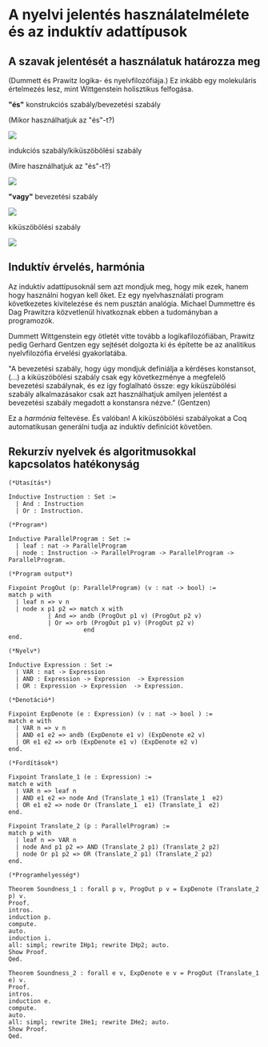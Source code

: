 # A nyelvi jelentés használatelmélete és az induktív adattípusok

## A szavak jelentését a használatuk határozza meg

(Dummett és Prawitz logika- és nyelvfilozófiája.) Ez inkább egy molekuláris értelmezés lesz, mint Wittgenstein holisztikus felfogása. 

**"és"** konstrukciós szabály/bevezetési szabály

(Mikor használhatjuk az "és"-t?)

<img src="https://render.githubusercontent.com/render/math?math=%5Cdfrac%7Bp_1%3AA%5Cquad%20p_2%3AB%7D%7B(p_1%2Cp_2)%3AA%5Cwedge%20B%7D">

indukciós szabály/kiküszöbölési szabály

(Mire használhatjuk az "és"-t?)

<img src="https://render.githubusercontent.com/render/math?math=%5Cdfrac%7B%5Cbegin%7Bmatrix%7D%20%26%20%5Bp_1%3AA%2Cp_2%3AB%5D%5C%5C%0A%26%20%5Cvdots%5C%5C%0Ap_3%3AA%5Cwedge%20B%20%26%20p_4%3AC%5Cend%7Bmatrix%7D%7D%7Bconj(p_i)%3AC%7D">

**"vagy"** bevezetési szabály

<img src="https://render.githubusercontent.com/render/math?math=%5Cdfrac%7Bp%3AA%7D%7B%0Ain_1%20p%3AA%5Cvee%20B%7D%5Cquad%20%5Cdfrac%7Bp%3AB%7D%7B%0Ain_2%20p%3AA%5Cvee%20B%7D">

kiküszöbölési szabály

<img src="https://render.githubusercontent.com/render/math?math=%5Cdfrac%7B%5Cbegin%7Bmatrix%7D%20%26%20%5Bp_1%3AA%5D%20%26%20%5Bp_2%3AB%5D%5C%5C%0A%26%20%5Cvdots%20%26%20%5Cvdots%5C%5C%0Ap_3%3AA%5Cvee%20B%20%26%20p_4%3AC%20%26%20p_5%3A%20C%5Cend%7Bmatrix%7D%7D%7Bdis(p_i)%3AC%7D">

## Induktív érvelés, harmónia

Az induktív adattípusoknál sem azt mondjuk meg, hogy mik ezek, hanem hogy használni hogyan kell őket. Ez egy nyelvhasználati program következetes kivitelezése és nem pusztán analógia. Michael Dummettre és Dag Prawitzra közvetlenül hivatkoznak ebben a tudományban a programozók.

Dummett Wittgenstein egy ötletét vitte tovább a logikafilozófiában, Prawitz pedig Gerhard Gentzen egy sejtését dolgozta ki és építette be az analitikus nyelvfilozófia érvelési gyakorlatába.

"A bevezetési szabály, hogy úgy mondjuk definiálja a kérdéses konstansot, (...) a kiküszöbölési szabály csak egy következménye a megfelelő bevezetési szabálynak, és ez így foglalható össze: egy kiküszübölési szabály alkalmazásakor csak azt használhatjuk amilyen jelentést a bevezetési szabály megadott a konstansra nézve." (Gentzen)

Ez a _harmónia_ feltevése. És valóban! A kiküszöbölési szabályokat a Coq automatikusan generálni tudja az induktív definíciót követően. 


## Rekurzív nyelvek és algoritmusokkal kapcsolatos hatékonyság

````coq
(*Utasítás*)

Inductive Instruction : Set :=
  | And : Instruction
  | Or : Instruction.

(*Program*)

Inductive ParallelProgram : Set :=
  | leaf : nat -> ParallelProgram
  | node : Instruction -> ParallelProgram -> ParallelProgram -> ParallelProgram.

(*Program output*)

Fixpoint ProgOut (p: ParallelProgram) (v : nat -> bool) :=
match p with
  | leaf n => v n
  | node x p1 p2 => match x with
           | And => andb (ProgOut p1 v) (ProgOut p2 v)
           | Or => orb (ProgOut p1 v) (ProgOut p2 v)
                     end
end.

(*Nyelv*)

Inductive Expression : Set :=
  | VAR : nat -> Expression   
  | AND : Expression -> Expression  -> Expression  
  | OR : Expression -> Expression  -> Expression.

(*Denotáció*)

Fixpoint ExpDenote (e : Expression) (v : nat -> bool ) :=
match e with 
  | VAR n => v n 
  | AND e1 e2 => andb (ExpDenote e1 v) (ExpDenote e2 v)
  | OR e1 e2 => orb (ExpDenote e1 v) (ExpDenote e2 v)
end.

(*Fordítások*)

Fixpoint Translate_1 (e : Expression) :=
match e with
  | VAR n => leaf n 
  | AND e1 e2 => node And (Translate_1 e1) (Translate_1  e2)
  | OR e1 e2 => node Or (Translate_1  e1) (Translate_1  e2)
end.

Fixpoint Translate_2 (p : ParallelProgram) :=
match p with
  | leaf n => VAR n
  | node And p1 p2 => AND (Translate_2 p1) (Translate_2 p2)
  | node Or p1 p2 => OR (Translate_2 p1) (Translate_2 p2) 
end.

(*Programhelyesség*)

Theorem Soundness_1 : forall p v, ProgOut p v = ExpDenote (Translate_2 p) v.
Proof.
intros.
induction p.
compute.
auto.
induction i.
all: simpl; rewrite IHp1; rewrite IHp2; auto.
Show Proof.
Qed.

Theorem Soundness_2 : forall e v, ExpDenote e v = ProgOut (Translate_1 e) v.
Proof.
intros.
induction e.
compute.
auto.
all: simpl; rewrite IHe1; rewrite IHe2; auto.
Show Proof.
Qed.
````








